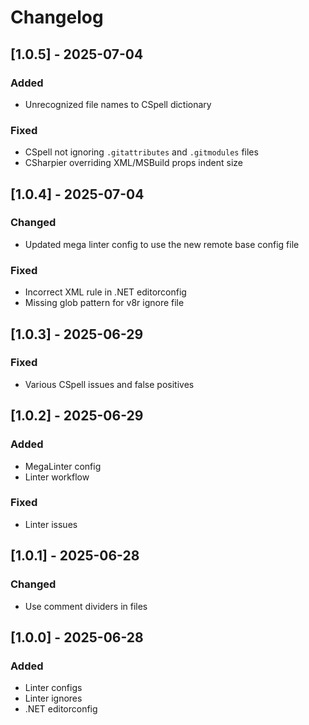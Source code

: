 # Changelog

## [1.0.5] - 2025-07-04

### Added

- Unrecognized file names to CSpell dictionary

### Fixed

- CSpell not ignoring `.gitattributes` and `.gitmodules` files
- CSharpier overriding XML/MSBuild props indent size

## [1.0.4] - 2025-07-04

### Changed

- Updated mega linter config to use the new remote base config file

### Fixed

- Incorrect XML rule in .NET editorconfig
- Missing glob pattern for v8r ignore file

## [1.0.3] - 2025-06-29

### Fixed

- Various CSpell issues and false positives

## [1.0.2] - 2025-06-29

### Added

- MegaLinter config
- Linter workflow

### Fixed

- Linter issues

## [1.0.1] - 2025-06-28

### Changed

- Use comment dividers in files

## [1.0.0] - 2025-06-28

### Added

- Linter configs
- Linter ignores
- .NET editorconfig
